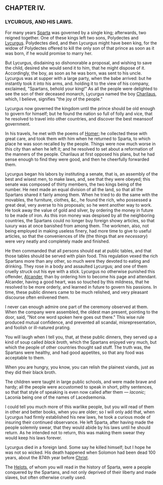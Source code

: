 ## CHAPTER IV.

### LYCURGUS, AND HIS LAWS.

For many years [Sparta](https://en.wikipedia.org/wiki/Sparta) was governed by a single king; afterwards, two reigned together. One of these kings left two sons, Polydectes and [Lycurgus](https://en.wikipedia.org/wiki/Lycurgus_(lawgiver)). Polydectes died, and then Lycurgus might have been king, for the widow of Polydectes offered to kill the only son of that prince as soon as it was born, if he would promise to marry her.

But Lycurgus, disdaining so dishonorable a proposal, and wishing to save the child, desired she would send it to him, that he might dispose of it. Accordingly, the boy, as soon as he was born, was sent to his uncle. Lycurgus was at supper with a large party, when the babe arrived: but he instantly took it into his arms, and. holding it to the view of his company, exclaimed, "Spartans, behold your king!" As all the people were delighted to see the son of their deceased monarch, Lycurgus named the boy [Charilaus](https://en.wikipedia.org/wiki/Charilaus), which, I believe, signifies "the joy of the people."

Lycurgus now governed the kingdom until the prince should be old enough to govern for himself; but he found the nation so full of folly and vice, that he resolved to travel into other countries, and discover the best meansoof government.

In his travels, he met with the poems of [Homer](https://en.wikipedia.org/wiki/Homer); he collected these with great care, and took them with him when he returned to Sparta, to which place he was soon recalled by the people. Things were now much worse in this city than when he left it; and he resolved to set about a reformation of the manners of the people. Charilaus at first opposed his plans, but he had sense enough to find they were good, and then he cheerfully forwarded them.

Lycurgus began his labors by instituting a senate, that is, an assembly of the best and wisest men, to make laws, and, see that they were obeyed; this senate was composed of thirty members, the two kings being of the number. He next made an equal division of all the land, so that all the Spartans shared it fairly among them. When he tried to do the same with the movables, the furniture, clothes, &c., he found the rich, who possessed a great deal, very averse to his proposals; so he went another way to work. He took away the value of gold and silver, by ordering the money in future to be made of iron. As this iron money was despised by all the neighboring countries, the Spartans could no longer buy foreign showy articles, so that luxury was at once banished from among them. The workmen, also, not being employed in making useless finery, had more time to give to useful articles, so that the conveniences of life (the things that are *necessary*) were very neatly and completely made and finished.

He then commanded that all persons should eat at public tables, and that those tables should be served with plain food. This regulation vexed the rich Spartans more than any other, so much were they devoted to eating and drinking. They rose in a body and assaulted Lycurgus; and one of them cruelly struck out his eye with a stick. Lycurgus no otherwise punished this offender, [Alcander](https://en.wikipedia.org/wiki/Alcander), than by ordering him to become his page and attendant. Alcander, having a good heart, was so touched by this mildness, that he resolved to be more orderly, and learned in future to govern his passions. In time, these public dinners came to be much relished, and very pleasant discourse often enlivened them.

I never can enough admire one part of the ceremony observed at them. When the company were assembled, the oldest man present, pointing to the door, said, "Not one word spoken here goes out there." This wise rule produced mutual confidence, and prevented all scandal, misrepresentation, and foolish or ill-natured prating.

You will laugh when I tell you, that, at these public dinners, they served up a kind of soup called *black broth*, which the Spartans enjoyed very much, but which the people of other countries thought sad stuff. The truth was, the Spartans were healthy, and had good appetites, so that any food was acceptable to them.

When you are hungry, you know, you can relish the plainest viands, just as they did their black broth.

The children were taught in large public schools, and were made brave and hardy; all the people were accustomed to speak in short, pithy sentences, so that that style of speaking is even now called after them — *laconic*; Laconia being one of the names of Lacedsemonia.

I could tell you much more of this warlike people, but you will read of them in other and better books, when you are older; so I will only add that, when Lycurgus had firmly established his new laws, he took a curious mode of insuring their continued observance. He left Sparta, after having made the people solemnly swear, that they would abide by his laws until he should return. As he intended not to return, this was making them swear they would keep his laws forever.

Lycurgus died in a foreign land. Some say he killed himself; but I hope he was not so wicked. His death happened when Solomon had been dead 100 years, about the 874th year before [Christ](https://en.wikipedia.org/wiki/Christ).

The [Helots](https://en.wikipedia.org/wiki/Helots), of whom you will read in the history of Sparta, were a people conquered by the Spartans, and not only deprived of their liberty and made slaves, but often otherwise cruelly used.
